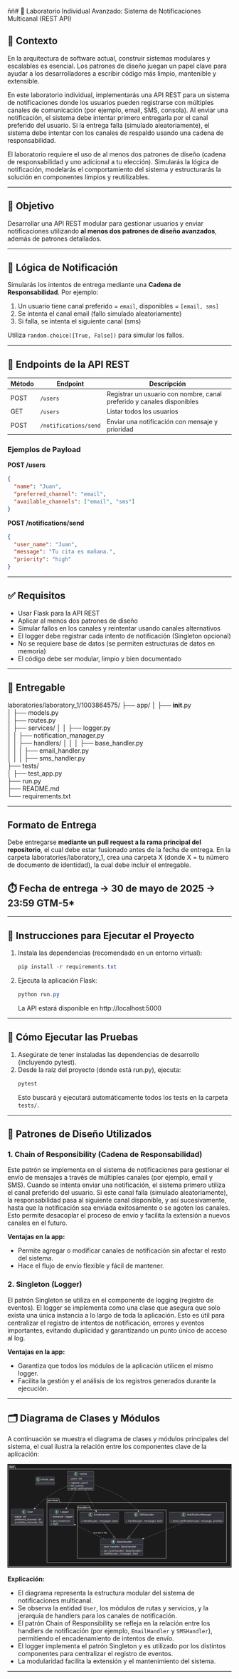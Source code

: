 ññ# 🧪 Laboratorio Individual Avanzado: Sistema de Notificaciones Multicanal (REST API)

## 📝 Contexto

En la arquitectura de software actual, construir sistemas modulares y escalables es esencial. Los patrones de diseño juegan un papel clave para ayudar a los desarrolladores a escribir código más limpio, mantenible y extensible.

En este laboratorio individual, implementarás una API REST para un sistema de notificaciones donde los usuarios pueden registrarse con múltiples canales de comunicación (por ejemplo, email, SMS, consola). Al enviar una notificación, el sistema debe intentar primero entregarla por el canal preferido del usuario. Si la entrega falla (simulado aleatoriamente), el sistema debe intentar con los canales de respaldo usando una cadena de responsabilidad.

El laboratorio requiere el uso de al menos dos patrones de diseño (cadena de responsabilidad y uno adicional a tu elección). Simularás la lógica de notificación, modelarás el comportamiento del sistema y estructurarás la solución en componentes limpios y reutilizables.

---

## 🎯 Objetivo

Desarrollar una API REST modular para gestionar usuarios y enviar notificaciones utilizando **al menos dos patrones de diseño avanzados**, además de patrones detallados.

---

## 🔁 Lógica de Notificación

Simularás los intentos de entrega mediante una **Cadena de Responsabilidad**. Por ejemplo:

1. Un usuario tiene canal preferido = `email`, disponibles = `[email, sms]`
2. Se intenta el canal email (fallo simulado aleatoriamente)
3. Si falla, se intenta el siguiente canal (sms)

Utiliza `random.choice([True, False])` para simular los fallos.

---

## 🔧 Endpoints de la API REST

| Método | Endpoint                | Descripción                                              |
|--------|-------------------------|----------------------------------------------------------|
| POST   | `/users`                | Registrar un usuario con nombre, canal preferido y canales disponibles |
| GET    | `/users`                | Listar todos los usuarios                                |
| POST   | `/notifications/send`   | Enviar una notificación con mensaje y prioridad           |

### Ejemplos de Payload

**POST /users**
```json
{
  "name": "Juan",
  "preferred_channel": "email",
  "available_channels": ["email", "sms"]
}
```

**POST /notifications/send**
```json
{
  "user_name": "Juan",
  "message": "Tu cita es mañana.",
  "priority": "high"
}
```


---

## ✅ Requisitos

- Usar Flask para la API REST
- Aplicar al menos dos patrones de diseño
- Simular fallos en los canales y reintentar usando canales alternativos
- El logger debe registrar cada intento de notificación (Singleton opcional)
- No se requiere base de datos (se permiten estructuras de datos en memoria)
- El código debe ser modular, limpio y bien documentado

---

## 📄 Entregable

laboratories/laboratory_1/1003864575/
├── app/
│   ├── __init__.py      
│   ├── models.py         
│   ├── routes.py         
│   ├── services/
│   │   ├── logger.py      
│   │   ├── notification_manager.py  
│   │   ├── handlers/
│   │   │   ├── base_handler.py    
│   │   │   ├── email_handler.py     
│   │   │   ├── sms_handler.py       
├── tests/                
│   ├── test_app.py        
├── run.py               
├── README.md              
└── requirements.txt       

---



## Formato de Entrega
Debe entregarse **mediante un pull request a la rama principal del repositorio**, el cual debe estar fusionado antes de la fecha de entrega. En la carpeta laboratories/laboratory_1, crea una carpeta X (donde X = tu número de documento de identidad), la cual debe incluir el entregable.

## ⏱️ Fecha de entrega -> 30 de mayo de 2025 -> 23:59 GTM-5*

---

## 🚀 Instrucciones para Ejecutar el Proyecto

1. Instala las dependencias (recomendado en un entorno virtual):
   ```powershell
   pip install -r requirements.txt
   ```
2. Ejecuta la aplicación Flask:
   ```powershell
   python run.py
   ```
   La API estará disponible en http://localhost:5000

---

## 🧪 Cómo Ejecutar las Pruebas

1. Asegúrate de tener instaladas las dependencias de desarrollo (incluyendo pytest).
2. Desde la raíz del proyecto (donde está run.py), ejecuta:
   ```powershell
   pytest
   ```
   Esto buscará y ejecutará automáticamente todos los tests en la carpeta `tests/`.

---

## 🧩 Patrones de Diseño Utilizados

### 1. Chain of Responsibility (Cadena de Responsabilidad)
Este patrón se implementa en el sistema de notificaciones para gestionar el envío de mensajes a través de múltiples canales (por ejemplo, email y SMS). Cuando se intenta enviar una notificación, el sistema primero utiliza el canal preferido del usuario. Si este canal falla (simulado aleatoriamente), la responsabilidad pasa al siguiente canal disponible, y así sucesivamente, hasta que la notificación sea enviada exitosamente o se agoten los canales. Esto permite desacoplar el proceso de envío y facilita la extensión a nuevos canales en el futuro.

**Ventajas en la app:**
- Permite agregar o modificar canales de notificación sin afectar el resto del sistema.
- Hace el flujo de envío flexible y fácil de mantener.

### 2. Singleton (Logger)
El patrón Singleton se utiliza en el componente de logging (registro de eventos). El logger se implementa como una clase que asegura que solo exista una única instancia a lo largo de toda la aplicación. Esto es útil para centralizar el registro de intentos de notificación, errores y eventos importantes, evitando duplicidad y garantizando un punto único de acceso al log.

**Ventajas en la app:**
- Garantiza que todos los módulos de la aplicación utilicen el mismo logger.
- Facilita la gestión y el análisis de los registros generados durante la ejecución.

---

## 🗂️ Diagrama de Clases y Módulos

A continuación se muestra el diagrama de clases y módulos principales del sistema, el cual ilustra la relación entre los componentes clave de la aplicación:

![Diagrama de Clases y Módulos](Class_Module.png)

**Explicación:**
- El diagrama representa la estructura modular del sistema de notificaciones multicanal.
- Se observa la entidad `User`, los módulos de rutas y servicios, y la jerarquía de handlers para los canales de notificación.
- El patrón Chain of Responsibility se refleja en la relación entre los handlers de notificación (por ejemplo, `EmailHandler` y `SMSHandler`), permitiendo el encadenamiento de intentos de envío.
- El logger implementa el patrón Singleton y es utilizado por los distintos componentes para centralizar el registro de eventos.
- La modularidad facilita la extensión y el mantenimiento del sistema.

---

